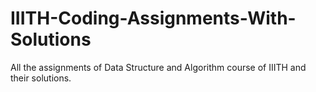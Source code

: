 # IIITH-Coding-Assignments-With-Solutions
All the assignments of Data Structure and Algorithm course of IIITH and their solutions.
